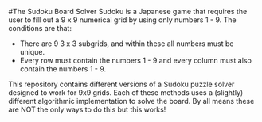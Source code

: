 #The Sudoku Board Solver
Sudoku is a Japanese game that requires the user to fill out a 9 x 9 numerical grid by using only numbers 1 - 9. The conditions are that:
* There are 9 3 x 3 subgrids, and within these all numbers must be unique.
* Every row must contain the numbers 1 - 9 and every column must also contain the numbers 1 - 9.


This repository contains different versions of a Sudoku puzzle solver designed to work for 9x9 grids. Each of these methods uses a (slightly) different algorithmic implementation to solve the board. By all means these are NOT the only ways to do this but this works!




